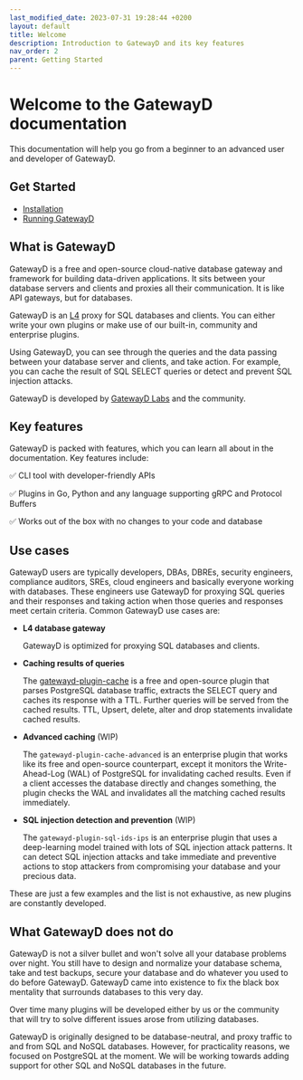 ```yaml
---
last_modified_date: 2023-07-31 19:28:44 +0200
layout: default
title: Welcome
description: Introduction to GatewayD and its key features
nav_order: 2
parent: Getting Started
---
```


# Welcome to the GatewayD documentation

This documentation will help you go from a beginner to an advanced user and developer of GatewayD.

## Get Started

- [Installation](/getting-started/installation)
- [Running GatewayD](/getting-started/running-gatewayd)

## What is GatewayD

GatewayD is a free and open-source cloud-native database gateway and framework for building data-driven applications. It sits between your database servers and clients and proxies all their communication. It is like API gateways, but for databases.

GatewayD is an [L4](https://en.wikipedia.org/wiki/Transport_layer) proxy for SQL databases and clients. You can either write your own plugins or make use of our built-in, community and enterprise plugins.

Using GatewayD, you can see through the queries and the data passing between your database server and clients, and take action. For example, you can cache the result of SQL SELECT queries or detect and prevent SQL injection attacks.

GatewayD is developed by [GatewayD Labs](https://gatewayd.io) and the community.

## Key features

GatewayD is packed with features, which you can learn all about in the documentation. Key features include:

✅ CLI tool with developer-friendly APIs

✅ Plugins in Go, Python and any language supporting gRPC and Protocol Buffers

✅ Works out of the box with no changes to your code and database

## Use cases

GatewayD users are typically developers, DBAs, DBREs, security engineers, compliance auditors, SREs, cloud engineers and basically everyone working with databases. These engineers use GatewayD for proxying SQL queries and their responses and taking action when those queries and responses meet certain criteria. Common GatewayD use cases are:

- **L4 database gateway**

    GatewayD is optimized for proxying SQL databases and clients.

- **Caching results of queries**

    The [gatewayd-plugin-cache](/plugins/gatewayd-plugin-cache) is a free and open-source plugin that parses PostgreSQL database traffic, extracts the SELECT query and caches its response with a TTL. Further queries will be served from the cached results. TTL, Upsert, delete, alter and drop statements invalidate cached results.

- **Advanced caching** (WIP)

    The `gatewayd-plugin-cache-advanced` is an enterprise plugin that works like its free and open-source counterpart, except it monitors the Write-Ahead-Log (WAL) of PostgreSQL for invalidating cached results. Even if a client accesses the database directly and changes something, the plugin checks the WAL and invalidates all the matching cached results immediately.

- **SQL injection detection and prevention** (WIP)

    The `gatewayd-plugin-sql-ids-ips` is an enterprise plugin that uses a deep-learning model trained with lots of SQL injection attack patterns. It can detect SQL injection attacks and take immediate and preventive actions to stop attackers from compromising your database and your precious data.

These are just a few examples and the list is not exhaustive, as new plugins are constantly developed.

## What GatewayD does not do

GatewayD is not a silver bullet and won't solve all your database problems over night. You still have to design and normalize your database schema, take and test backups, secure your database and do whatever you used to do before GatewayD. GatewayD came into existence to fix the black box mentality that surrounds databases to this very day.

Over time many plugins will be developed either by us or the community that will try to solve different issues arose from utilizing databases.

GatewayD is originally designed to be database-neutral, and proxy traffic to and from SQL and NoSQL databases. However, for practicality reasons, we focused on PostgreSQL at the moment. We will be working towards adding support for other SQL and NoSQL databases in the future.
